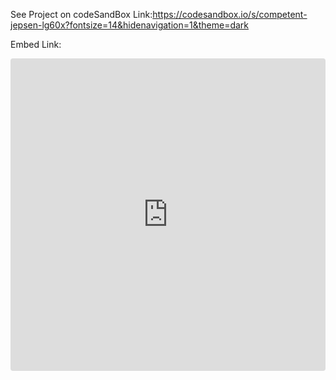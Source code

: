 See Project on codeSandBox
Link:https://codesandbox.io/s/competent-jepsen-lg60x?fontsize=14&hidenavigation=1&theme=dark

Embed Link:
<iframe src="https://codesandbox.io/embed/competent-jepsen-lg60x?fontsize=14&hidenavigation=1&theme=dark"
     style="width:100%; height:500px; border:0; border-radius: 4px; overflow:hidden;"
     title="competent-jepsen-lg60x"
     allow="accelerometer; ambient-light-sensor; camera; encrypted-media; geolocation; gyroscope; hid; microphone; midi; payment; usb; vr; xr-spatial-tracking"
     sandbox="allow-forms allow-modals allow-popups allow-presentation allow-same-origin allow-scripts"
   ></iframe>
